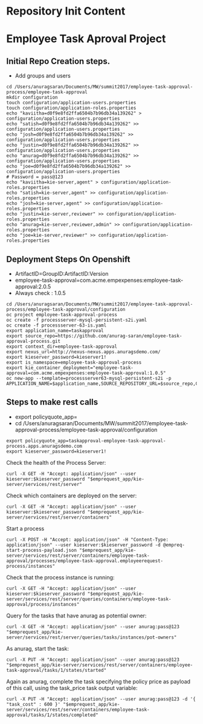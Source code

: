 Repository Init Content
=======================

# Employee Task Aproval Project

## Initial Repo Creation steps.
* Add groups and users

```
cd /Users/anuragsaran/Documents/MW/summit2017/employee-task-approval-process/employee-task-approval
mkdir configuration
touch configuration/application-users.properties
touch configuration/application-roles.properties
echo "kaviitha=d0f9e8fd2ffa6504b7b96db34a139262" > configuration/application-users.properties
echo "satish=d0f9e8fd2ffa6504b7b96db34a139262" >> configuration/application-users.properties
echo "josh=d0f9e8fd2ffa6504b7b96db34a139262" >> configuration/application-users.properties
echo "justin=d0f9e8fd2ffa6504b7b96db34a139262" >> configuration/application-users.properties
echo "anurag=d0f9e8fd2ffa6504b7b96db34a139262" >> configuration/application-users.properties
echo "joe=d0f9e8fd2ffa6504b7b96db34a139262" >> configuration/application-users.properties
# Password = pass@123 
echo "kaviitha=kie-server,agent" > configuration/application-roles.properties
echo "satish=kie-server,agent" >> configuration/application-roles.properties
echo "josh=kie-server,agent" >> configuration/application-roles.properties
echo "justin=kie-server,reviewer" >> configuration/application-roles.properties
echo "anurag=kie-server,reviewer,admin" >> configuration/application-roles.properties
echo "joe=kie-server,reviewer" >> configuration/application-roles.properties

```

## Deployment Steps On Openshift
* ArtifactID=GroupID:ArtifactID:Version
* employee-task-approval=com.acme.empexpenses:employee-task-approval:2.0.5
* Always check : 1.0.5
```
cd /Users/anuragsaran/Documents/MW/summit2017/employee-task-approval-process/employee-task-approval/configuration
oc project employee-task-approval-process
oc create -f processserver-mysql-persistent-s2i.yaml
oc create -f processserver-63-is.yaml
export application_name=taskapproval
export source_repo=https://github.com/anurag-saran/employee-task-approval-process.git
export context_dir=employee-task-approval
export nexus_url=http://nexus-nexus.apps.anuragsdemo.com/
export kieserver_password=kieserver1!
export is_namespace=employee-task-approval-process
export kie_container_deployment="employee-task-approval=com.acme.empexpenses:employee-task-approval:1.0.5"
oc new-app --template=processserver63-mysql-persistent-s2i -p APPLICATION_NAME=$application_name,SOURCE_REPOSITORY_URL=$source_repo,CONTEXT_DIR=$context_dir,KIE_SERVER_PASSWORD=$kieserver_password,IMAGE_STREAM_NAMESPACE=$is_namespace,KIE_CONTAINER_DEPLOYMENT=$kie_container_deployment,KIE_CONTAINER_REDIRECT_ENABLED=false,MAVEN_MIRROR_URL=$nexus_url/content/groups/public/
```



## Steps to make rest calls
* export policyquote_app=<URL of the policyquote app route>
* cd /Users/anuragsaran/Documents/MW/summit2017/employee-task-approval-process/employee-task-approval/configuration

```
export policyquote_app=taskapproval-employee-task-approval-process.apps.anuragsdemo.com
export kieserver_password=kieserver1!
```

Check the health of the Process Server:
```
curl -X GET -H "Accept: application/json" --user kieserver:$kieserver_password "$emprequest_app/kie-server/services/rest/server"
```

Check which containers are deployed on the server:
```
curl -X GET -H "Accept: application/json" --user kieserver:$kieserver_password "$emprequest_app/kie-server/services/rest/server/containers"
```

Start a process
```
curl -X POST -H "Accept: application/json" -H "Content-Type: application/json" --user kieserver:$kieserver_password -d @empreq-start-process-payload.json "$emprequest_app/kie-server/services/rest/server/containers/employee-task-approval/processes/employee-task-approval.employeerequest-process/instances"
```

Check that the process instance is running:
```
curl -X GET -H "Accept: application/json" --user kieserver:$kieserver_password "$emprequest_app/kie-server/services/rest/server/queries/containers/employee-task-approval/process/instances"
```

Query for the tasks that have anurag as potential owner:
```
curl -X GET -H "Accept: application/json" --user anurag:pass@123 "$emprequest_app/kie-server/services/rest/server/queries/tasks/instances/pot-owners"
```

As anurag, start the task:
```
curl -X PUT -H "Accept: application/json" --user anurag:pass@123 "$emprequest_app/kie-server/services/rest/server/containers/employee-task-approval/tasks/1/states/started"
```

Again as anurag, complete the task specifying the policy price as payload of this call, using the task_price task output variable:
```
curl -X PUT -H "Accept: application/json" --user anurag:pass@123 -d '{ "task_cost" : 600 }' "$emprequest_app/kie-server/services/rest/server/containers/employee-task-approval/tasks/1/states/completed"
```


